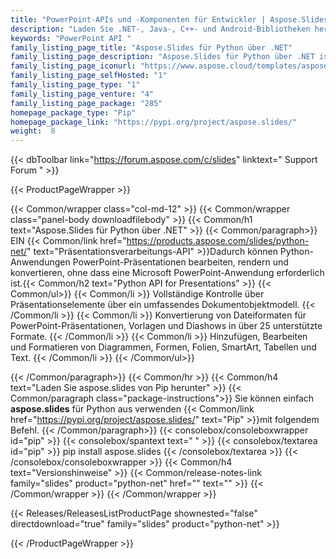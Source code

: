 ```yaml
---
title: "PowerPoint-APIs und -Komponenten für Entwickler | Aspose.Slides-Produktfamilie"
description: "Laden Sie .NET-, Java-, C++- und Android-Bibliotheken herunter, um Microsoft PowerPoint-Präsentationen zu erstellen, zu manipulieren, zu konvertieren und zu rendern. Die Familie umfasst auch Erweiterung, Lösung und Exporter für Reporting Services, SharePoint und JasperReports."
keywords: "PowerPoint API "
family_listing_page_title: "Aspose.Slides für Python über .NET"
family_listing_page_description: "Aspose.Slides für Python über .NET ist eine fortschrittliche Powerpoint-Präsentationsverarbeitungs-API, mit der Sie eine Vielzahl von Dokumentenverarbeitungsaufgaben direkt in Ihren Anwendungen ausführen können."
family_listing_page_iconurl: "https://www.aspose.cloud/templates/aspose/img/products/slides/aspose_slides-for-python.svg"
family_listing_page_selfHosted: "1"
family_listing_page_type: "1"
family_listing_page_venture: "4"
family_listing_page_package: "285"
homepage_package_type: "Pip"
homepage_package_link: "https://pypi.org/project/aspose.slides/"
weight:  8
---
```


{{< dbToolbar link="https://forum.aspose.com/c/slides" linktext=" Support Forum " >}}


{{< ProductPageWrapper >}}

<!-- ProductPageContent-->
{{< Common/wrapper class="col-md-12" >}}
{{< Common/wrapper class="panel-body downloadfilebody" >}}
{{< Common/h1 text="Aspose.Slides für Python über .NET" >}}
{{< Common/paragraph>}}
EIN
{{< Common/link href="https://products.aspose.com/slides/python-net/" text="Präsentationsverarbeitungs-API"  >}}Dadurch können Python-Anwendungen PowerPoint-Präsentationen bearbeiten, rendern und konvertieren, ohne dass eine Microsoft PowerPoint-Anwendung erforderlich ist.{{< Common/h2 text="Python API for Presentations" >}} {{< Common/ul>}}
    {{< Common/li >}} Vollständige Kontrolle über Präsentationselemente über ein umfassendes Dokumentobjektmodell. {{< /Common/li >}}
   {{< Common/li >}} Konvertierung von Dateiformaten für PowerPoint-Präsentationen, Vorlagen und Diashows in über 25 unterstützte Formate. {{< /Common/li >}}
   {{< Common/li >}} Hinzufügen, Bearbeiten und Formatieren von Diagrammen, Formen, Folien, SmartArt, Tabellen und Text. {{< /Common/li >}}
 {{< /Common/ul>}}

{{< /Common/paragraph>}}
{{< Common/hr >}}
{{< Common/h4 text="Laden Sie aspose.slides von Pip herunter"  >}}
{{< Common/paragraph class="package-instructions">}}
Sie können einfach <b>aspose.slides</b> für Python aus verwenden
{{< Common/link href="https://pypi.org/project/aspose.slides/" text="Pip"  >}}mit folgendem Befehl.
{{< /Common/paragraph>}}
{{< consolebox/consoleboxwrapper id="pip" >}}
       {{< consolebox/spantext text=" " >}}
       {{< consolebox/textarea id="pip" >}} pip install aspose.slides {{< /consolebox/textarea >}}
{{< /consolebox/consoleboxwrapper >}}
{{< Common/h4 text="Versionshinweise"  >}}
{{< Common/release-notes-link family="slides" product="python-net" href="" text=""  >}}
{{< /Common/wrapper >}}
{{< /Common/wrapper >}}

<!-- /ProductPageContent-->



<!-- ReleasesListProductPage-->
   {{< Releases/ReleasesListProductPage shownested="false"  directdownload="true" family="slides" product="python-net" >}}
<!-- /ReleasesListProductPage-->

{{< /ProductPageWrapper >}}


